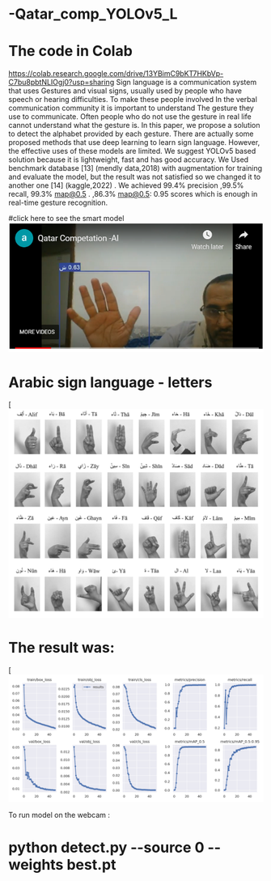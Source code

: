 # -Qatar_comp_YOLOv5_L

# The code in Colab 
https://colab.research.google.com/drive/13YBimC9bKT7HKbVp-C7bu8pbtNLIOgj0?usp=sharing
Sign language is a communication system that uses Gestures and visual signs, usually used by people who have speech or hearing difficulties. To make these people involved In the verbal communication community it is important to understand The gesture they use to communicate. Often people who do not use the gesture in real life cannot understand what the gesture is. In this paper, we propose a solution to detect the alphabet provided by each gesture. There are actually some proposed methods that use deep learning to learn sign language. However, the effective uses of these models are limited. We suggest YOLOv5 based solution because it is lightweight, fast and has good accuracy. We Used benchmark database [13] (mendly data,2018) with augmentation for training and evaluate the model, but the result was not satisfied so we changed it to another one [14] (kaggle,2022)  . We achieved 99.4% precision ,99.5% recall, 99.3% map@0.5 . ,86.3% map@0.5: 0.95 scores which is enough in real-time gesture recognition.

#click here to see the smart model
[![click here to see the smart model](https://github.com/Alrehawi/Qatar_comp_YOLOv5/blob/main/sheen.png)](https://www.youtube.com/embed/y_ViyiNd_0Y)
# Arabic sign language - letters
[![ARSlang ](https://github.com/Alrehawi/-Qatar_comp_YOLOv5_L/blob/main/Signs_32_New.png)

# The result was:
[![Result ](https://github.com/Alrehawi/-Qatar_comp_YOLOv5_L/blob/main/results.png)

To run model on the webcam :
# python detect.py --source 0 --weights best.pt


